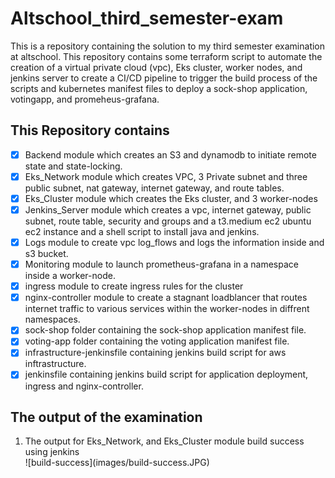 # Altschool_third_semester-exam
This is a repository containing the solution to my third semester examination at altschool.
This repository contains some terraform script to automate the creation of a virtual private cloud (vpc), Eks cluster, worker nodes, and jenkins server to create a 
CI/CD pipeline to trigger the build process of the scripts and kubernetes manifest files to deploy a sock-shop application, votingapp, and promeheus-grafana.

## This Repository contains
- [x] Backend module which creates an S3 and dynamodb to initiate remote state and state-locking.
- [x] Eks_Network module which creates VPC, 3 Private subnet and three public subnet, nat gateway, internet gateway, and route tables.
- [x] Eks_Cluster module which creates the Eks cluster, and 3 worker-nodes
- [x] Jenkins_Server module which creates a vpc, internet gateway, public subnet, route table, security and groups and a t3.medium ec2 ubuntu ec2 instance and a shell script to install java and jenkins.
- [x] Logs module to create vpc log_flows and logs the information inside and s3 bucket.
- [x] Monitoring module to launch prometheus-grafana in a namespace inside a worker-node.
- [x] ingress module to create ingress rules for the cluster
- [x] nginx-controller module to create a stagnant loadblancer that routes internet traffic to various services within the worker-nodes in diffrent namespaces.
- [x] sock-shop folder containing the sock-shop application manifest file.
- [x] voting-app folder containing the voting application manifest file.
- [x] infrastructure-jenkinsfile containing jenkins build script for aws inftrastructure.
- [x] jenkinsfile containing jenkins build script for application deployment, ingress and nginx-controller.

## The output of the examination

<ol>
  <li> The output for Eks_Network, and Eks_Cluster module build success using jenkins </li>
![build-success](images/build-success.JPG) 
    
</ol>
